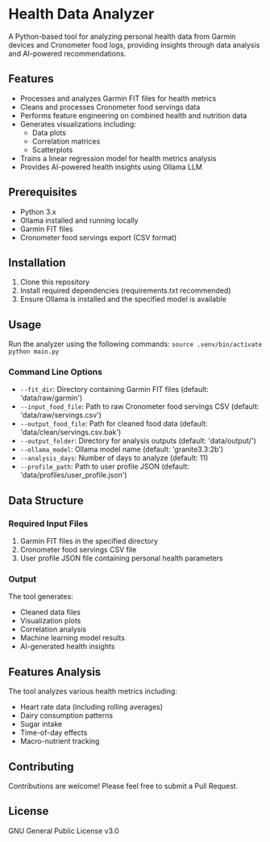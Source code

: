 # Health Data Analyzer

A Python-based tool for analyzing personal health data from Garmin devices and Cronometer food logs, providing insights through data analysis and AI-powered recommendations.

## Features

- Processes and analyzes Garmin FIT files for health metrics
- Cleans and processes Cronometer food servings data
- Performs feature engineering on combined health and nutrition data
- Generates visualizations including:
  - Data plots
  - Correlation matrices
  - Scatterplots
- Trains a linear regression model for health metrics analysis
- Provides AI-powered health insights using Ollama LLM

## Prerequisites

- Python 3.x
- Ollama installed and running locally
- Garmin FIT files
- Cronometer food servings export (CSV format)

## Installation

1. Clone this repository
2. Install required dependencies (requirements.txt recommended)
3. Ensure Ollama is installed and the specified model is available

## Usage

Run the analyzer using the following commands: 
`source .venv/bin/activate`
`python main.py`




### Command Line Options

- `--fit_dir`: Directory containing Garmin FIT files (default: 'data/raw/garmin')
- `--input_food_file`: Path to raw Cronometer food servings CSV (default: 'data/raw/servings.csv')
- `--output_food_file`: Path for cleaned food data (default: 'data/clean/servings.csv.bak')
- `--output_folder`: Directory for analysis outputs (default: 'data/output/')
- `--ollama_model`: Ollama model name (default: 'granite3.3:2b')
- `--analysis_days`: Number of days to analyze (default: 11)
- `--profile_path`: Path to user profile JSON (default: 'data/profiles/user_profile.json')

## Data Structure

### Required Input Files

1. Garmin FIT files in the specified directory
2. Cronometer food servings CSV file
3. User profile JSON file containing personal health parameters

### Output

The tool generates:
- Cleaned data files
- Visualization plots
- Correlation analysis
- Machine learning model results
- AI-generated health insights

## Features Analysis

The tool analyzes various health metrics including:
- Heart rate data (including rolling averages)
- Dairy consumption patterns
- Sugar intake
- Time-of-day effects
- Macro-nutrient tracking

## Contributing

Contributions are welcome! Please feel free to submit a Pull Request.

## License

GNU General Public License v3.0